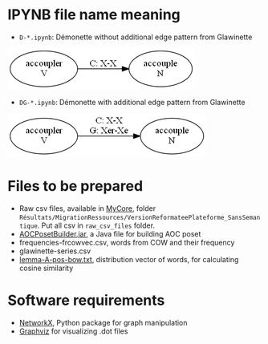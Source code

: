 # IPYNB file name meaning
- `D-*.ipynb`: Démonette without additional edge pattern from Glawinette

![without glawinette](edge-D.png)
- `DG-*.ipynb`: Démonette with additional edge pattern from Glawinette

![with glawinette](edge-DG.png)

# Files to be prepared
- Raw csv files, available in [MyCore](https://mycore.core-cloud.net/index.php/s/tFSrR5f7ZkVFwj7/authenticate), folder `Résultats/MigrationRessources/VersionReformateePlateforme_SansSemantique`. Put all csv in `raw_csv_files` folder.
- [AOCPosetBuilder.jar](https://www.lirmm.fr/~gutierre/gsh), a Java file for building AOC poset
- frequencies-frcowvec.csv, words from COW and their frequency
- glawinette-series.csv
- [lemma-A-pos-bow.txt](https://zenodo.org/record/5975226), distribution vector of words, for calculating cosine similarity

# Software requirements
- [NetworkX](https://networkx.org/), Python package for graph manipulation
- [Graphviz](https://graphviz.org/) for visualizing .dot files